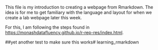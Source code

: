This file is my introduction to creating a webpage from Rmarkdown. The idea is for me to get familiary with the language and layout for when we create a lab webpage later this week. 

For this, I am following the steps found in https://monashdatafluency.github.io/r-rep-res/index.html. 

##yet another test to make sure this works# learning_rmarkdown
